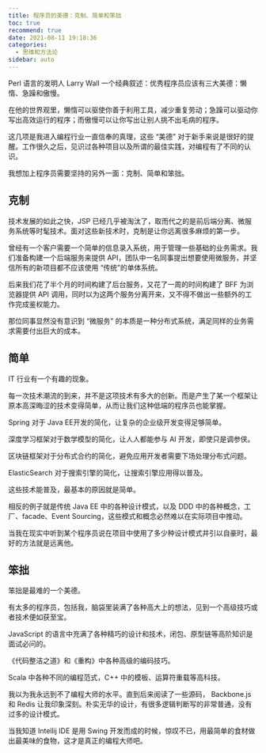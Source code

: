 ```yaml
---
title: 程序员的美德：克制、简单和笨拙
toc: true
recommend: true
date: 2021-08-11 19:18:36
categories:
  - 思维和方法论
sidebar: auto
---
```




Perl 语言的发明人 Larry Wall 一个经典叙述：优秀程序员应该有三大美德：懒惰、急躁和傲慢。

在他的世界观里，懒惰可以驱使你善于利用工具，减少重复劳动；急躁可以驱动你写出高效运行的程序；而傲慢可以让你写出让别人挑不出毛病的程序。

这几项是我进入编程行业一直信奉的真理，这些 “美德” 对于新手来说是很好的提醒。工作很久之后，见识过各种项目以及所谓的最佳实践，对编程有了不同的认识。



我想加上程序员需要坚持的另外一面：克制、简单和笨拙。



## 克制

技术发展的如此之快，JSP 已经几乎被淘汰了，取而代之的是前后端分离、微服务系统等时髦技术。面对这些新技术时，克制是让你远离很多麻烦的第一步。

曾经有一个客户需要一个简单的信息录入系统，用于管理一些基础的业务需求。我们准备构建一个后端服务来提供 API，团队中一名同事提出想要使用微服务，并坚信所有的新项目都不应该使用 “传统”的单体系统。

后来我们花了半个月的时间构建了后台服务，又花了一周的时间构建了 BFF 为浏览器提供 API 调用，同时以为这两个服务分离开来，又不得不做出一些额外的工作完成鉴权能力。

那位同事显然没有意识到 “微服务” 的本质是一种分布式系统，满足同样的业务需求需要付出巨大的成本。



## 简单

IT 行业有一个有趣的现象。

每一次技术潮流的到来，并不是这项技术有多大的创新。而是产生了某一个框架让原本高深晦涩的技术变得简单，从而让我们这种低端的程序员也能掌握。

Spring 对于 Java EE开发的简化，让复杂的企业级开发变得足够简单。

深度学习框架对于数学模型的简化，让人人都能参与 AI 开发，即使只是调参侠。

区块链框架对于分布式合约的简化，避免应用开发者需要下场处理分布式问题。

ElasticSearch 对于搜索引擎的简化，让搜索引擎应用得以普及。



这些技术能普及，最基本的原因就是简单。

相反的例子就是传统 Java EE 中的各种设计模式，以及 DDD 中的各种概念，工厂、facade、Event Sourcing，这些模式和概念必然难以在实际项目中推动。



当我在现实中听到某个程序员说在项目中使用了多少种设计模式并引以自豪时，最好的方法就是远离他。



## 笨拙

笨拙是最难的一个美德。

有太多的程序员，包括我，脑袋里装满了各种高大上的想法，见到一个高级技巧或者技术便如获至宝。

JavaScript 的语言中充满了各种精巧的设计和技术，闭包、原型链等高阶知识是面试必问的。

《代码整洁之道》和《重构》中各种高级的编码技巧。

Scala 中各种不同的编程范式，C++ 中的模板、运算符重载等高科技。

我以为我永远到不了编程大师的水平。直到后来阅读了一些源码， Backbone.js 和 Redis 让我印象深刻。朴实无华的设计，有很多逻辑判断写的非常普通，没有过多的设计模式。

当我知道 Intellij IDE 是用 Swing 开发而成的时候，惊叹不已，用最简单的食材做出最美味的食物，这才是真正的编程大师吧。









